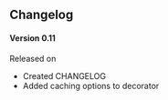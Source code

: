 ## Changelog

#### Version 0.11

Released on 

- Created CHANGELOG
- Added caching options to decorator
